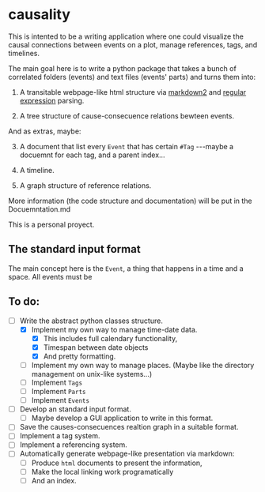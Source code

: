 # causality

This is intented to be a writing application where one could visualize the causal connections between events on a plot, manage references, tags, and timelines.

The main goal here is to write a python package that takes a bunch of correlated folders (events) and text files (events' parts) and turns them into:

1. A transitable webpage-like html structure via [markdown2](https://github.com/trentm/python-markdown2) and [regular expression](https://github.com/python/cpython/blob/master/Lib/re.py) parsing.

2. A tree structure of cause-consecuence relations bewteen events.

And as extras, maybe:

3. A document that list every `Event` that has certain `#Tag` ---maybe a docuemnt for each tag, and a parent index...

4. A timeline.

5. A graph structure of reference relations.

More information (the code structure and documentation) will be put in the Docuemntation.md

This is a personal proyect. 

## The standard input format

The main concept here is the `Event`, a thing that happens in a time and a space. All events must be 


## To do:

- [ ] Write the abstract python classes structure.
    - [x] Implement my own way to manage time-date data.
        - [x] This includes full calendary functionality,
        - [x] Timespan between date objects
        - [x] And pretty formatting.
    - [ ] Implement my own way to manage places. (Maybe like the directory management on unix-like systems...)
    - [ ] Implement `Tags`
    - [ ] Implement `Parts`
    - [ ] Implement `Events`
- [ ] Develop an standard input format.
    - [ ] Maybe develop a GUI application to write in this format.
- [ ] Save the causes-consecuences realtion graph in a suitable format.
- [ ] Implement a tag system.
- [ ] Implement a referencing system.
- [ ] Automatically generate webpage-like presentation via markdown:
    - [ ] Produce `html` documents to present the information,
    - [ ] Make the local linking work programatically
    - [ ] And an index.
